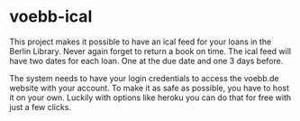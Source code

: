 # voebb-ical

This project makes it possible to have an ical feed for your loans in the Berlin Library. Never
again forget to return a book on time. The ical feed will have two dates for each loan. One at the
due date and one 3 days before.

The system needs to have your login credentials to access the voebb.de website with your account. To
make it as safe as possible, you have to host it on your own. Luckily with options like heroku you can
do that for free with just a few clicks.
